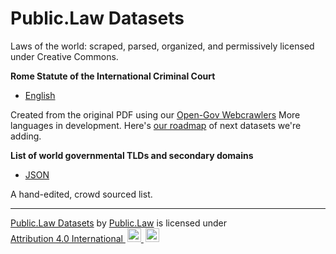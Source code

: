 # Public.Law Datasets
Laws of the world: scraped, parsed, organized, and permissively licensed under Creative Commons.


**Rome Statute of the International Criminal Court**

* [English](https://github.com/public-law/datasets/blob/master/Intergovernmental/RomeStatute/RomeStatute.json)

Created from the original PDF using our [Open-Gov Webcrawlers](https://github.com/public-law/open-gov-crawlers)
More languages in development.
Here's [our roadmap](https://github.com/orgs/public-law/projects/9/views/2) of next datasets we're adding.

**List of world governmental TLDs and secondary domains**

* [JSON](https://github.com/public-law/datasets/blob/master/governmental_domains.json)
 
A hand-edited, crowd sourced list.




----

<p xmlns:cc="http://creativecommons.org/ns#" xmlns:dct="http://purl.org/dc/terms/">
  
  <a property="dct:title" rel="cc:attributionURL" href="https://github.com/public-law/datasets">Public.Law Datasets</a> by <a rel="cc:attributionURL dct:creator" property="cc:attributionName" href="https://public.law">Public.Law</a> is licensed under <a href="http://creativecommons.org/licenses/by/4.0/?ref=chooser-v1" target="_blank" rel="license noopener noreferrer" style="display:inline-block;">Attribution 4.0 International
    <img style="height:22px!important;margin-left:3px;" src="https://mirrors.creativecommons.org/presskit/icons/cc.svg">
    <img style="height:22px!important; margin-left:3px;" src="https://mirrors.creativecommons.org/presskit/icons/by.svg">
  </a>
  
</p>
